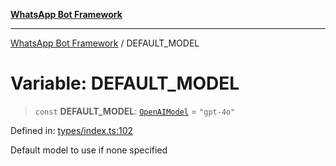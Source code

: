 [**WhatsApp Bot Framework**](../README.md)

***

[WhatsApp Bot Framework](../globals.md) / DEFAULT\_MODEL

# Variable: DEFAULT\_MODEL

> `const` **DEFAULT\_MODEL**: [`OpenAIModel`](../type-aliases/OpenAIModel.md) = `"gpt-4o"`

Defined in: [types/index.ts:102](https://github.com/green-api/whatsapp-chatgpt-js/blob/144b3e2baae49a260200b70637f606416abe2026/src/types/index.ts#L102)

Default model to use if none specified

